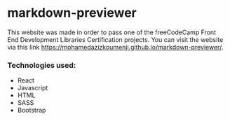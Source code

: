 # markdown-previewer
This website was made in order to pass one of the freeCodeCamp Front End Development Libraries Certification projects. You can visit the website via this link https://mohamedazizkoumenji.github.io/markdown-previewer/.
### Technologies used:
- React
- Javascript
- HTML
- SASS
- Bootstrap
